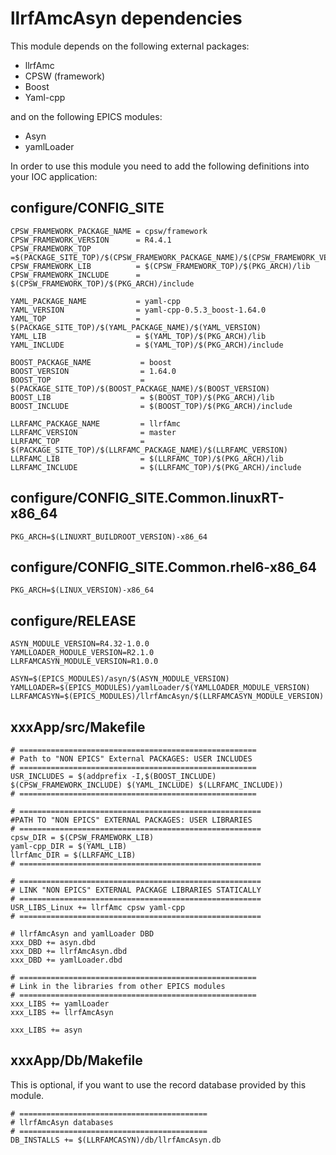 # llrfAmcAsyn dependencies

This module depends on the following external packages:
- llrfAmc
- CPSW (framework)
- Boost
- Yaml-cpp

and on the following EPICS modules:
- Asyn
- yamlLoader

In order to use this module you need to add the following definitions into your IOC application:

## configure/CONFIG_SITE

```
CPSW_FRAMEWORK_PACKAGE_NAME = cpsw/framework
CPSW_FRAMEWORK_VERSION      = R4.4.1
CPSW_FRAMEWORK_TOP          =$(PACKAGE_SITE_TOP)/$(CPSW_FRAMEWORK_PACKAGE_NAME)/$(CPSW_FRAMEWORK_VERSION)
CPSW_FRAMEWORK_LIB          = $(CPSW_FRAMEWORK_TOP)/$(PKG_ARCH)/lib
CPSW_FRAMEWORK_INCLUDE      = $(CPSW_FRAMEWORK_TOP)/$(PKG_ARCH)/include

YAML_PACKAGE_NAME           = yaml-cpp
YAML_VERSION                = yaml-cpp-0.5.3_boost-1.64.0
YAML_TOP                    = $(PACKAGE_SITE_TOP)/$(YAML_PACKAGE_NAME)/$(YAML_VERSION)
YAML_LIB                    = $(YAML_TOP)/$(PKG_ARCH)/lib
YAML_INCLUDE                = $(YAML_TOP)/$(PKG_ARCH)/include

BOOST_PACKAGE_NAME           = boost
BOOST_VERSION                = 1.64.0
BOOST_TOP                    = $(PACKAGE_SITE_TOP)/$(BOOST_PACKAGE_NAME)/$(BOOST_VERSION)
BOOST_LIB                    = $(BOOST_TOP)/$(PKG_ARCH)/lib
BOOST_INCLUDE                = $(BOOST_TOP)/$(PKG_ARCH)/include

LLRFAMC_PACKAGE_NAME         = llrfAmc
LLRFAMC_VERSION              = master
LLRFAMC_TOP                  = $(PACKAGE_SITE_TOP)/$(LLRFAMC_PACKAGE_NAME)/$(LLRFAMC_VERSION)
LLRFAMC_LIB                  = $(LLRFAMC_TOP)/$(PKG_ARCH)/lib
LLRFAMC_INCLUDE              = $(LLRFAMC_TOP)/$(PKG_ARCH)/include
```

## configure/CONFIG_SITE.Common.linuxRT-x86_64

```
PKG_ARCH=$(LINUXRT_BUILDROOT_VERSION)-x86_64
```

## configure/CONFIG_SITE.Common.rhel6-x86_64

```
PKG_ARCH=$(LINUX_VERSION)-x86_64
```

## configure/RELEASE

```
ASYN_MODULE_VERSION=R4.32-1.0.0
YAMLLOADER_MODULE_VERSION=R2.1.0
LLRFAMCASYN_MODULE_VERSION=R1.0.0

ASYN=$(EPICS_MODULES)/asyn/$(ASYN_MODULE_VERSION)
YAMLLOADER=$(EPICS_MODULES)/yamlLoader/$(YAMLLOADER_MODULE_VERSION)
LLRFAMCASYN=$(EPICS_MODULES)/llrfAmcAsyn/$(LLRFAMCASYN_MODULE_VERSION)
```

## xxxApp/src/Makefile

```
# =====================================================
# Path to "NON EPICS" External PACKAGES: USER INCLUDES
# =====================================================
USR_INCLUDES = $(addprefix -I,$(BOOST_INCLUDE) $(CPSW_FRAMEWORK_INCLUDE) $(YAML_INCLUDE) $(LLRFAMC_INCLUDE))
# =====================================================

# ======================================================
#PATH TO "NON EPICS" EXTERNAL PACKAGES: USER LIBRARIES
# ======================================================
cpsw_DIR = $(CPSW_FRAMEWORK_LIB)
yaml-cpp_DIR = $(YAML_LIB)
llrfAmc_DIR = $(LLRFAMC_LIB)
# ======================================================

# ======================================================
# LINK "NON EPICS" EXTERNAL PACKAGE LIBRARIES STATICALLY
# ======================================================
USR_LIBS_Linux += llrfAmc cpsw yaml-cpp
# ======================================================

# llrfAmcAsyn and yamlLoader DBD
xxx_DBD += asyn.dbd
xxx_DBD += llrfAmcAsyn.dbd
xxx_DBD += yamlLoader.dbd

# =====================================================
# Link in the libraries from other EPICS modules
# =====================================================
xxx_LIBS += yamlLoader
xxx_LIBS += llrfAmcAsyn

xxx_LIBS += asyn
```

## xxxApp/Db/Makefile

This is optional, if you want to use the record database provided by this module.

```
# ==========================================
# llrfAmcAsyn databases
# ==========================================
DB_INSTALLS += $(LLRFAMCASYN)/db/llrfAmcAsyn.db
```